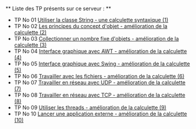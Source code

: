 ** Liste des TP présents sur ce serveur : **
- TP No 01 [Utiliser la classe String - une calculette syntaxique (1)]()
- TP No 02 [Les principes du concept d'objet - amélioration de la calculette (2)]()
- TP No 03 [Collectionner un nombre fixe d'objets - amélioration de la calculette (3)]()
- TP No 04 [Interface graphique avec AWT - amélioration de la calculette (4)]()
- TP No 05 [Interface graphique avec Swing - amélioration de la calculette (5)]()
- TP No 06 [Travailler avec les fichiers - amélioration de la calculette (6)]()
- TP No 07 [Travailler en réseau avec UDP - amélioration de la calculette (7)]()
- TP No 08 [Travailler en réseau avec TCP - amélioration de la calculette (8)]()
- TP No 09 [Utiliser les threads - amélioration de la calculette (9)]()
- TP No 10 [Lancer une application externe - amélioration de la calculette (10)]()
